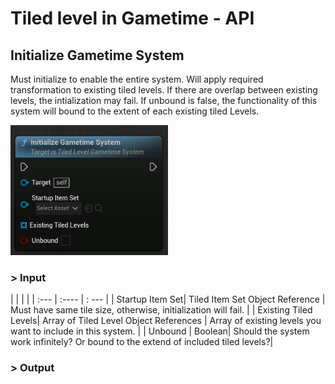 # Tiled level in Gametime - API
## Initialize Gametime System

Must initialize to enable the entire system. Will apply required transformation to existing tiled levels. If there are overlap between existing levels, the intialization may fail. If unbound is false, the functionality of this system will bound to the extent of each existing tiled Levels. 

<img src="https://raw.githubusercontent.com/even311379/TiledLevel/main/_media/GametimeAPI/InitializeGametimeSystem.png" alt="drawing" width="50%"/>

### > Input
|             |         |       |
| :---        | :----   | : --- |
| Startup Item Set| Tiled Item Set Object Reference | Must have same tile size, otherwise, initialization will fail. |
| Existing Tiled Levels| Array of Tiled Level Object References | Array of existing levels you want to include in this system. |
| Unbound | Boolean|  Should the system work infinitely? Or bound to the extend of included tiled levels?|

### > Output
